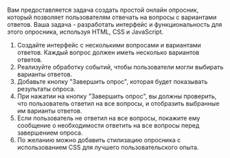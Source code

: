 Вам предоставляется задача создать простой онлайн опросник, который позволяет пользователям отвечать на вопросы с вариантами ответов. Ваша задача - разработать интерфейс и функциональность для этого опросника, используя HTML, CSS и JavaScript.
1. Создайте интерфейс с несколькими вопросами и вариантами ответов. Каждый вопрос должен иметь несколько вариантов ответов.
2. Реализуйте обработку событий, чтобы пользователи могли выбирать варианты ответов.
3. Добавьте кнопку "Завершить опрос", которая будет показывать результаты опроса.
4. При нажатии на кнопку "Завершить опрос", вы должны проверить, что пользователь ответил на все вопросы, и отобразить выбранные им варианты ответов.
5. Если пользователь не ответил на все вопросы, покажите ему сообщение о необходимости ответить на все вопросы перед завершением опроса.
6. По желанию можно добавить стилизацию опросника с использованием CSS для лучшего пользовательского опыта.


